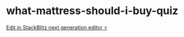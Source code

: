 # what-mattress-should-i-buy-quiz

[Edit in StackBlitz next generation editor ⚡️](https://stackblitz.com/~/github.com/hamisbela/what-mattress-should-i-buy-quiz)